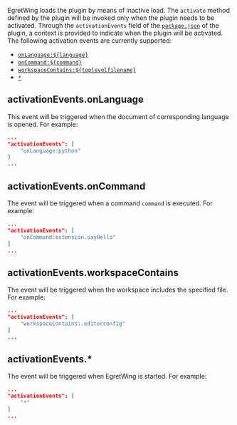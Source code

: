 EgretWing loads the plugin by means of inactive load. The `activate` method defined by the plugin will be invoked only when the plugin needs to be activated. Through the `activationEvents` field of the [`package.json`](../../../Wing/plugin/configDes/README.md) of the plugin, a context is provided to indicate when the plugin will be activated. The following activation events are currently supported:

* [`onLanguage:${language}`](#activationeventsonlanguage)
* [`onCommand:${command}`](#activationeventsoncommand)
* [`workspaceContains:${toplevelfilename}`](#activationeventsworkspacecontains)
* [`*`](#activationevents*)

## activationEvents.onLanguage

This event will be triggered when the document of corresponding language is opened. For example:

```json
...
"activationEvents": [
	"onLanguage:python"
]
...
```

## activationEvents.onCommand

The event will be triggered when a command `command` is executed. For example:

```json
...
"activationEvents": [
	"onCommand:extension.sayHello"
]
...
```

## activationEvents.workspaceContains

The event will be triggered when the workspace includes the specified file. For example:

```json
...
"activationEvents": [
	"workspaceContains:.editorconfig"
]
...
```

## activationEvents.*

The event will be triggered when EgretWing is started. For example:

```json
...
"activationEvents": [
	"*"
]
...
```